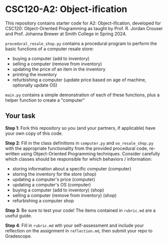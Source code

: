 # CSC120-A2: Object-ification

This repository contains starter code for A2: Object-ification, developed for CSC120: Object-Oriented Programming as taught by Prof. R. Jordan Crouser and Prof. Johanna Brewer at Smith College in Spring 2024.
  
 `procedural_resale_shop.py` contains a procedural program to perform the basic functions of a computer resale store:
   - buying a computer (add to inventory)
   - selling a computer (remove from inventory)
   - updating the price of an item in the inventory
   - printing the inventory
   - refurbishing a computer (update price based on age of machine, optionally update OS)
   
  `main.py` contains a simple demonstration of each of these functions, plus a helper function to create a "computer"
  
  ## Your task
  
  **Step 1**: Fork this repository so you (and your partners, if applicable) have your own copy of this code.
  
  **Step 2**: Fill in the class definitions in `computer.py` and `oo_resale_shop.py` with the appropriate functionality from the provided procedural code, re-written using Object-Oriented Programming techniques. Consider carefully which classes should be responsible for which behaviors / information:
  - storing information about a specific computer (computer)
  - storing the inventory for the store (shop)
  - updating a computer's price (computer)
  - updating a computer's OS (computer)
  - buying a computer (add to inventory) (shop)
  - selling a computer (remove from inventory) (shop)
  - refurbishing a computer shop 

 **Step 3**: Be sure to test your code! The items contained in `rubric.md` are a useful guide.
 
**Step 4**: Fill in `rubric.md` wth your self-assessment and include your reflection on the assignment in `reflection.md`, then submit your repo to Gradescope.
